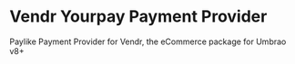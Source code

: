 # Vendr Yourpay Payment Provider

Paylike Payment Provider for Vendr, the eCommerce package for Umbrao v8+
